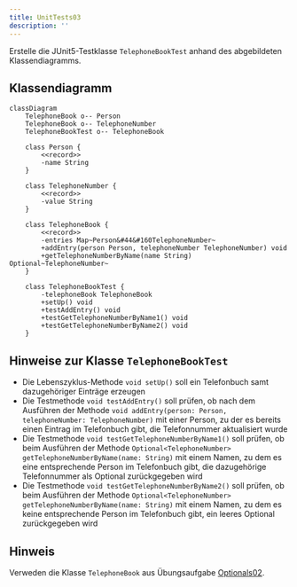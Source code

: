 ```yaml
---
title: UnitTests03
description: ''
---
```


Erstelle die JUnit5-Testklasse `TelephoneBookTest` anhand des abgebildeten
Klassendiagramms.

## Klassendiagramm

```mermaid
classDiagram
    TelephoneBook o-- Person
    TelephoneBook o-- TelephoneNumber
    TelephoneBookTest o-- TelephoneBook

    class Person {
        <<record>>
        -name String
    }

    class TelephoneNumber {
        <<record>>
        -value String
    }

    class TelephoneBook {
        <<record>>
        -entries Map~Person&#44&#160TelephoneNumber~
        +addEntry(person Person, telephoneNumber TelephoneNumber) void
        +getTelephoneNumberByName(name String) Optional~TelephoneNumber~
    }

    class TelephoneBookTest {
        -telephoneBook TelephoneBook
        +setUp() void
        +testAddEntry() void
        +testGetTelephoneNumberByName1() void
        +testGetTelephoneNumberByName2() void
    }
```

## Hinweise zur Klasse `TelephoneBookTest`

- Die Lebenszyklus-Methode `void setUp()` soll ein Telefonbuch samt
  dazugehöriger Einträge erzeugen
- Die Testmethode `void testAddEntry()` soll prüfen, ob nach dem Ausführen der
  Methode `void addEntry(person: Person, telephoneNumber: TelephoneNumber)` mit
  einer Person, zu der es bereits einen Eintrag im Telefonbuch gibt, die
  Telefonnummer aktualisiert wurde
- Die Testmethode `void testGetTelephoneNumberByName1()` soll prüfen, ob beim
  Ausführen der Methode
  `Optional<TelephoneNumber> getTelephoneNumberByName(name: String)` mit einem
  Namen, zu dem es eine entsprechende Person im Telefonbuch gibt, die
  dazugehörige Telefonnummer als Optional zurückgegeben wird
- Die Testmethode `void testGetTelephoneNumberByName2()` soll prüfen, ob beim
  Ausführen der Methode
  `Optional<TelephoneNumber> getTelephoneNumberByName(name: String)` mit einem
  Namen, zu dem es keine entsprechende Person im Telefonbuch gibt, ein leeres
  Optional zurückgegeben wird

## Hinweis

Verweden die Klasse `TelephoneBook` aus Übungsaufgabe
[Optionals02](../optionals/optionals02).
